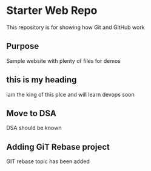 # Starter Web Repo

This repository is for showing how Git and GitHub work

## Purpose

Sample website with plenty of files for demos

## this is my heading

iam the king of this plce and will learn devops soon

## Move to DSA

DSA should be known

## Adding GiT Rebase project
GIT rebase topic has been added